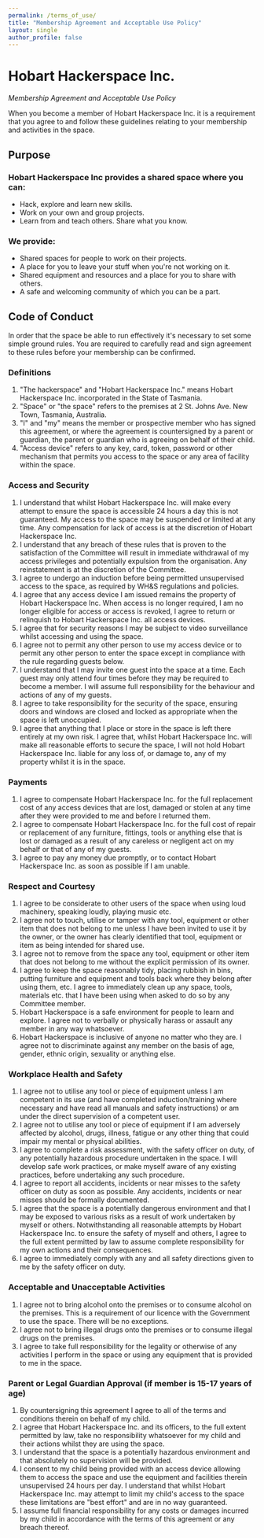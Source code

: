 ```yaml
---
permalink: /terms_of_use/
title: "Membership Agreement and Acceptable Use Policy"
layout: single
author_profile: false
---
```


# **Hobart Hackerspace Inc.**

*Membership Agreement and Acceptable Use Policy*

When you become a member of Hobart Hackerspace Inc. it is a requirement
that you agree to and follow these guidelines relating to your
membership and activities in the space.

## **Purpose**

### Hobart Hackerspace Inc provides a shared space where you can:

-   Hack, explore and learn new skills.
-   Work on your own and group projects.
-   Learn from and teach others. Share what you know.

### We provide:

-   Shared spaces for people to work on their projects.
-   A place for you to leave your stuff when you're not working on it.
-   Shared equipment and resources and a place for you to share with
    others.
-   A safe and welcoming community of which you can be a part.

## **Code of Conduct**

In order that the space be able to run effectively it's necessary to set
some simple ground rules. You are required to carefully read and sign
agreement to these rules before your membership can be confirmed.

### Definitions

1.  "The hackerspace" and "Hobart Hackerspace Inc." means Hobart
    Hackerspace Inc. incorporated in the State of Tasmania.
2.  "Space" or "the space" refers to the premises at 2 St. Johns Ave.
    New Town, Tasmania, Australia.
3.  "I" and "my" means the member or prospective member who has signed
    this agreement, or where the agreement is countersigned by a parent
    or guardian, the parent or guardian who is agreeing on behalf of
    their child.
4.  "Access device" refers to any key, card, token, password or other
    mechanism that permits you access to the space or any area of
    facility within the space.

### Access and Security

1.  I understand that whilst Hobart Hackerspace Inc. will make every
    attempt to ensure the space is accessible 24 hours a day this is not
    guaranteed. My access to the space may be suspended or limited at
    any time. Any compensation for lack of access is at the discretion
    of Hobart Hackerspace Inc.
2.  I understand that any breach of these rules that is proven to the
    satisfaction of the Committee will result in immediate withdrawal of
    my access privileges and potentially expulsion from the
    organisation. Any reinstatement is at the discretion of the
    Committee.
3.  I agree to undergo an induction before being permitted unsupervised
    access to the space, as required by WH&S regulations and policies.
4.  I agree that any access device I am issued remains the property of
    Hobart Hackerspace Inc. When access is no longer required, I am no
    longer eligible for access or access is revoked, I agree to return
    or relinquish to Hobart Hackerspace Inc. all access devices.
5.  I agree that for security reasons I may be subject to video
    surveillance whilst accessing and using the space.
6.  I agree not to permit any other person to use my access device or to
    permit any other person to enter the space except in compliance with
    the rule regarding guests below.
7.  I understand that I may invite one guest into the space at a time.
    Each guest may only attend four times before they may be required to
    become a member. I will assume full responsibility for the behaviour
    and actions of any of my guests.
8.  I agree to take responsibility for the security of the space,
    ensuring doors and windows are closed and locked as appropriate when
    the space is left unoccupied.
9.  I agree that anything that I place or store in the space is left
    there entirely at my own risk. I agree that, whilst Hobart
    Hackerspace Inc. will make all reasonable efforts to secure the
    space, I will not hold Hobart Hackerspace Inc. liable for any loss
    of, or damage to, any of my property whilst it is in the space.

### Payments

1.  I agree to compensate Hobart Hackerspace Inc. for the full
    replacement cost of any access devices that are lost, damaged or
    stolen at any time after they were provided to me and before I
    returned them.
2.  I agree to compensate Hobart Hackerspace Inc. for the full cost of
    repair or replacement of any furniture, fittings, tools or anything
    else that is lost or damaged as a result of any careless or
    negligent act on my behalf or that of any of my guests.
3.  I agree to pay any money due promptly, or to contact Hobart
    Hackerspace Inc. as soon as possible if I am unable.

### Respect and Courtesy

1.  I agree to be considerate to other users of the space when using
    loud machinery, speaking loudly, playing music etc.
2.  I agree not to touch, utilise or tamper with any tool, equipment or
    other item that does not belong to me unless I have been invited to
    use it by the owner, or the owner has clearly identified that tool,
    equipment or item as being intended for shared use.
3.  I agree not to remove from the space any tool, equipment or other
    item that does not belong to me without the explicit permission of
    its owner.
4.  I agree to keep the space reasonably tidy, placing rubbish in bins,
    putting furniture and equipment and tools back where they belong
    after using them, etc. I agree to immediately clean up any space,
    tools, materials etc. that I have been using when asked to do so by
    any Committee member.
5.  Hobart Hackerspace is a safe environment for people to learn and
    explore. I agree not to verbally or physically harass or assault any
    member in any way whatsoever.
6.  Hobart Hackerspace is inclusive of anyone no matter who they are. I
    agree not to discriminate against any member on the basis of age,
    gender, ethnic origin, sexuality or anything else.

### Workplace Health and Safety

1.  I agree not to utilise any tool or piece of equipment unless I am
    competent in its use (and have completed induction/training where
    necessary and have read all manuals and safety instructions) or am
    under the direct supervision of a competent user.
2.  I agree not to utilise any tool or piece of equipment if I am
    adversely affected by alcohol, drugs, illness, fatigue or any other
    thing that could impair my mental or physical abilities.
3.  I agree to complete a risk assessment, with the safety officer on
    duty, of any potentially hazardous procedure undertaken in the
    space. I will develop safe work practices, or make myself aware of
    any existing practices, before undertaking any such procedure.
4.  I agree to report all accidents, incidents or near misses to the
    safety officer on duty as soon as possible. Any accidents, incidents
    or near misses should be formally documented.
5.  I agree that the space is a potentially dangerous environment and
    that I may be exposed to various risks as a result of work
    undertaken by myself or others. Notwithstanding all reasonable
    attempts by Hobart Hackerspace Inc. to ensure the safety of myself
    and others, I agree to the full extent permitted by law to assume
    complete responsibility for my own actions and their consequences.
6.  I agree to immediately comply with any and all safety directions
    given to me by the safety officer on duty.

### Acceptable and Unacceptable Activities

1.  I agree not to bring alcohol onto the premises or to consume alcohol
    on the premises. This is a requirement of our licence with the
    Government to use the space. There will be no exceptions.
2.  I agree not to bring illegal drugs onto the premises or to consume
    illegal drugs on the premises.
3.  I agree to take full responsibility for the legality or otherwise of
    any activities I perform in the space or using any equipment that is
    provided to me in the space.

### Parent or Legal Guardian Approval (if member is 15-17 years of age)

1.  By countersigning this agreement I agree to all of the terms and
    conditions therein on behalf of my child.
2.  I agree that Hobart Hackerspace Inc. and its officers, to the full
    extent permitted by law, take no responsibility whatsoever for my
    child and their actions whilst they are using the space.
3.  I understand that the space is a potentially hazardous environment
    and that absolutely no supervision will be provided.
4.  I consent to my child being provided with an access device allowing
    them to access the space and use the equipment and facilities
    therein unsupervised 24 hours per day. I understand that whilst
    Hobart Hackerspace Inc. may attempt to limit my child's access to
    the space these limitations are "best effort" and are in no way
    guaranteed.
5.  I assume full financial responsibility for any costs or damages
    incurred by my child in accordance with the terms of this agreement
    or any breach thereof.
